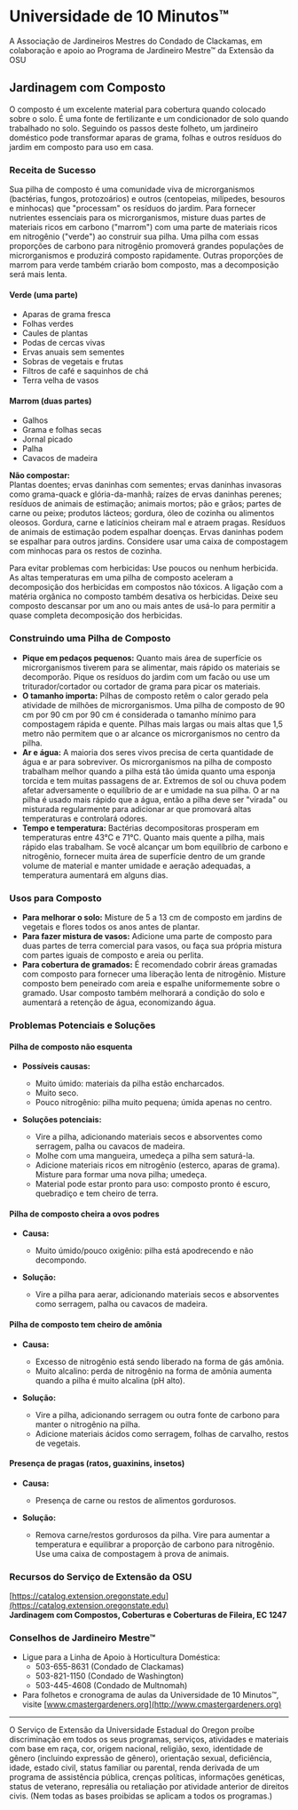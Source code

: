 # Universidade de 10 Minutos™  
A Associação de Jardineiros Mestres do Condado de Clackamas, em colaboração e apoio ao Programa de Jardineiro Mestre™ da Extensão da OSU  

## Jardinagem com Composto  
O composto é um excelente material para cobertura quando colocado sobre o solo. É uma fonte de fertilizante e um condicionador de solo quando trabalhado no solo. Seguindo os passos deste folheto, um jardineiro doméstico pode transformar aparas de grama, folhas e outros resíduos do jardim em composto para uso em casa.  

### Receita de Sucesso  
Sua pilha de composto é uma comunidade viva de microrganismos (bactérias, fungos, protozoários) e outros (centopeias, milípedes, besouros e minhocas) que "processam" os resíduos do jardim. Para fornecer nutrientes essenciais para os microrganismos, misture duas partes de materiais ricos em carbono ("marrom") com uma parte de materiais ricos em nitrogênio ("verde") ao construir sua pilha. Uma pilha com essas proporções de carbono para nitrogênio promoverá grandes populações de microrganismos e produzirá composto rapidamente. Outras proporções de marrom para verde também criarão bom composto, mas a decomposição será mais lenta.  

#### Verde (uma parte)  
- Aparas de grama fresca  
- Folhas verdes  
- Caules de plantas  
- Podas de cercas vivas  
- Ervas anuais sem sementes  
- Sobras de vegetais e frutas  
- Filtros de café e saquinhos de chá  
- Terra velha de vasos  

#### Marrom (duas partes)  
- Galhos  
- Grama e folhas secas  
- Jornal picado  
- Palha  
- Cavacos de madeira  

**Não compostar:**  
Plantas doentes; ervas daninhas com sementes; ervas daninhas invasoras como grama-quack e glória-da-manhã; raízes de ervas daninhas perenes; resíduos de animais de estimação; animais mortos; pão e grãos; partes de carne ou peixe; produtos lácteos; gordura, óleo de cozinha ou alimentos oleosos. Gordura, carne e laticínios cheiram mal e atraem pragas. Resíduos de animais de estimação podem espalhar doenças. Ervas daninhas podem se espalhar para outros jardins. Considere usar uma caixa de compostagem com minhocas para os restos de cozinha.  

Para evitar problemas com herbicidas: Use poucos ou nenhum herbicida. As altas temperaturas em uma pilha de composto aceleram a decomposição dos herbicidas em compostos não tóxicos. A ligação com a matéria orgânica no composto também desativa os herbicidas. Deixe seu composto descansar por um ano ou mais antes de usá-lo para permitir a quase completa decomposição dos herbicidas.  

### Construindo uma Pilha de Composto  
- **Pique em pedaços pequenos:** Quanto mais área de superfície os microrganismos tiverem para se alimentar, mais rápido os materiais se decomporão. Pique os resíduos do jardim com um facão ou use um triturador/cortador ou cortador de grama para picar os materiais.  
- **O tamanho importa:** Pilhas de composto retêm o calor gerado pela atividade de milhões de microrganismos. Uma pilha de composto de 90 cm por 90 cm por 90 cm é considerada o tamanho mínimo para compostagem rápida e quente. Pilhas mais largas ou mais altas que 1,5 metro não permitem que o ar alcance os microrganismos no centro da pilha.  
- **Ar e água:** A maioria dos seres vivos precisa de certa quantidade de água e ar para sobreviver. Os microrganismos na pilha de composto trabalham melhor quando a pilha está tão úmida quanto uma esponja torcida e tem muitas passagens de ar. Extremos de sol ou chuva podem afetar adversamente o equilíbrio de ar e umidade na sua pilha. O ar na pilha é usado mais rápido que a água, então a pilha deve ser "virada" ou misturada regularmente para adicionar ar que promovará altas temperaturas e controlará odores.  
- **Tempo e temperatura:** Bactérias decompositoras prosperam em temperaturas entre 43°C e 71°C. Quanto mais quente a pilha, mais rápido elas trabalham. Se você alcançar um bom equilíbrio de carbono e nitrogênio, fornecer muita área de superfície dentro de um grande volume de material e manter umidade e aeração adequadas, a temperatura aumentará em alguns dias.  

### Usos para Composto  
- **Para melhorar o solo:** Misture de 5 a 13 cm de composto em jardins de vegetais e flores todos os anos antes de plantar.  
- **Para fazer mistura de vasos:** Adicione uma parte de composto para duas partes de terra comercial para vasos, ou faça sua própria mistura com partes iguais de composto e areia ou perlita.  
- **Para cobertura de gramados:** É recomendado cobrir áreas gramadas com composto para fornecer uma liberação lenta de nitrogênio. Misture composto bem peneirado com areia e espalhe uniformemente sobre o gramado. Usar composto também melhorará a condição do solo e aumentará a retenção de água, economizando água.  

### Problemas Potenciais e Soluções  
#### Pilha de composto não esquenta  
- **Possíveis causas:**  
  - Muito úmido: materiais da pilha estão encharcados.  
  - Muito seco.  
  - Pouco nitrogênio: pilha muito pequena; úmida apenas no centro.  

- **Soluções potenciais:**  
  - Vire a pilha, adicionando materiais secos e absorventes como serragem, palha ou cavacos de madeira.  
  - Molhe com uma mangueira, umedeça a pilha sem saturá-la.  
  - Adicione materiais ricos em nitrogênio (esterco, aparas de grama). Misture para formar uma nova pilha; umedeça.  
  - Material pode estar pronto para uso: composto pronto é escuro, quebradiço e tem cheiro de terra.  

#### Pilha de composto cheira a ovos podres  
- **Causa:**  
  - Muito úmido/pouco oxigênio: pilha está apodrecendo e não decompondo.  

- **Solução:**  
  - Vire a pilha para aerar, adicionando materiais secos e absorventes como serragem, palha ou cavacos de madeira.  

#### Pilha de composto tem cheiro de amônia  
- **Causa:**  
  - Excesso de nitrogênio está sendo liberado na forma de gás amônia.  
  - Muito alcalino: perda de nitrogênio na forma de amônia aumenta quando a pilha é muito alcalina (pH alto).  

- **Solução:**  
  - Vire a pilha, adicionando serragem ou outra fonte de carbono para manter o nitrogênio na pilha.  
  - Adicione materiais ácidos como serragem, folhas de carvalho, restos de vegetais.  

#### Presença de pragas (ratos, guaxinins, insetos)  
- **Causa:**  
  - Presença de carne ou restos de alimentos gordurosos.  

- **Solução:**  
  - Remova carne/restos gordurosos da pilha. Vire para aumentar a temperatura e equilibrar a proporção de carbono para nitrogênio. Use uma caixa de compostagem à prova de animais.  

### Recursos do Serviço de Extensão da OSU  
[https://catalog.extension.oregonstate.edu](https://catalog.extension.oregonstate.edu)  
**Jardinagem com Compostos, Coberturas e Coberturas de Fileira, EC 1247**  

### Conselhos de Jardineiro Mestre™  
- Ligue para a Linha de Apoio à Horticultura Doméstica:  
  - 503-655-8631 (Condado de Clackamas)  
  - 503-821-1150 (Condado de Washington)  
  - 503-445-4608 (Condado de Multnomah)  
- Para folhetos e cronograma de aulas da Universidade de 10 Minutos™, visite [www.cmastergardeners.org](http://www.cmastergardeners.org)  

---  
O Serviço de Extensão da Universidade Estadual do Oregon proíbe discriminação em todos os seus programas, serviços, atividades e materiais com base em raça, cor, origem nacional, religião, sexo, identidade de gênero (incluindo expressão de gênero), orientação sexual, deficiência, idade, estado civil, status familiar ou parental, renda derivada de um programa de assistência pública, crenças políticas, informações genéticas, status de veterano, represália ou retaliação por atividade anterior de direitos civis. (Nem todas as bases proibidas se aplicam a todos os programas.)